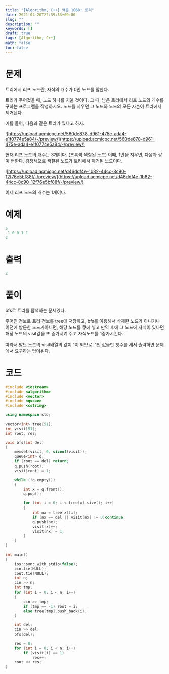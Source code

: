 ```yaml
---
title: "[Algorithm, C++] 백준 1068: 트리"
date: 2021-04-20T22:39:53+09:00
slug: ""
description: ""
keywords: []
draft: true
tags: [Algorithm, C++]
math: false
toc: false
---
```

# 문제

트리에서 리프 노드란, 자식의 개수가 0인 노드를 말한다.

트리가 주어졌을 때, 노드 하나를 지울 것이다. 그 때, 남은 트리에서 리프 노드의 개수를 구하는 프로그램을 작성하시오. 노드를 지우면 그 노드와 노드의 모든 자손이 트리에서 제거된다.

예를 들어, 다음과 같은 트리가 있다고 하자.

![https://upload.acmicpc.net/560de878-d961-475e-ada4-e1f0774e5a84/-/preview/](https://upload.acmicpc.net/560de878-d961-475e-ada4-e1f0774e5a84/-/preview/)

현재 리프 노드의 개수는 3개이다. (초록색 색칠된 노드) 이때, 1번을 지우면, 다음과 같이 변한다. 검정색으로 색칠된 노드가 트리에서 제거된 노드이다.

![https://upload.acmicpc.net/d46ddf4e-1b82-44cc-8c90-12f76e5bf88f/-/preview/](https://upload.acmicpc.net/d46ddf4e-1b82-44cc-8c90-12f76e5bf88f/-/preview/)

이제 리프 노드의 개수는 1개이다.

# 예제

```cpp
5
-1 0 0 1 1
2
```

# 출력

```cpp
2
```

# 풀이

bfs로 트리를 탐색하는 문제였다.

주어진 정보로 트리 정보를 tree에 저장하고, bfs를 이용해서 삭제한 노드가 아니거나 이전에 방문한 노드가아니면, 해당 노드를 큐에 넣고 만약 후에 그 노드에 자식이 있다면 해당 노드의 visit값을 또 증가시켜 주고 자식노드를 1증가시킨다.

따라서 말단 노드의 visit배열의 값이 1이 되므로, 1인 값들만 갯수를 세서 출력하면 문제에서 요구하는 답이된다.

# 코드

```cpp
#include <iostream>
#include <algorithm>
#include <vector>
#include <queue>
#include <cstring>

using namespace std;

vector<int> tree[51];
int visit[51];
int root, res;

void bfs(int del)
{
	memset(visit, 0, sizeof(visit));
	queue<int> q;
	if (root == del) return;
	q.push(root);
	visit[root] = 1;

	while (!q.empty())
	{
		int x = q.front();
		q.pop();

		for (int i = 0; i < tree[x].size(); i++)
		{
			int nx = tree[x][i];
			if (nx == del || visit[nx] != 0)continue;
			q.push(nx);
			visit[x]++;
			visit[nx] = 1;
		}
	}
}

int main()
{
	ios::sync_with_stdio(false);
	cin.tie(NULL);
	cout.tie(NULL);
	int n;
	cin >> n;
	int tmp;
	for (int i = 0; i < n; i++)
	{
		cin >> tmp;
		if (tmp == -1) root = i;
		else tree[tmp].push_back(i);
	}

	int del;
	cin >> del;
	bfs(del);

	res = 0;
	for (int i = 0; i < n; i++)
		if (visit[i] == 1)
			res++;
	cout << res;
}
```
